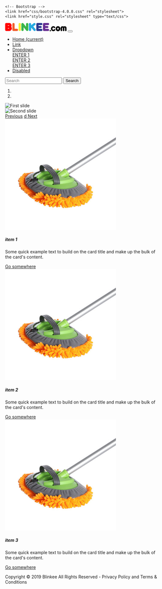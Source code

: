 <!DOCTYPE html>
<html lang="en">
  <head>
    <meta charset="utf-8">
    <meta http-equiv="X-UA-Compatible" content="IE=edge">
    <meta name="viewport" content="width=device-width, initial-scale=1">
    <title>Bootstrap - Prebuilt Layout</title>

    <!-- Bootstrap -->
    <link href="css/bootstrap-4.0.0.css" rel="stylesheet">
    <link href="style.css" rel="stylesheet" type="text/css">
  </head>
  <body>
  <nav class="navbar navbar-expand-lg navbar-light bg-light"> <a class="navbar-brand" href="#"><img src="img/logo.png" width="200" height="27"></a>
    <button class="navbar-toggler" type="button" data-toggle="collapse" data-target="#navbarSupportedContent1" aria-controls="navbarSupportedContent1" aria-expanded="false" aria-label="Toggle navigation"> <span class="navbar-toggler-icon"></span> </button>
    <div class="collapse navbar-collapse" id="navbarSupportedContent1">
      <ul class="navbar-nav mr-auto">
        <li class="nav-item active"> <a class="nav-link" href="#">Home <span class="sr-only">(current)</span></a> </li>
        <li class="nav-item active"> <a class="nav-link" href="#">Link</a> </li>
        <li class="nav-item dropdown active"> <a class="nav-link dropdown-toggle" href="#" id="navbarDropdown1" role="button" data-toggle="dropdown" aria-haspopup="true" aria-expanded="true"> Dropdown </a>
          <div class="dropdown-menu" aria-labelledby="navbarDropdown1"> 
			  <a class="dropdown-item" href="#">ENTER 1</a> 
			   <div class="dropdown-divider"></div>
		    <a class="dropdown-item" href="#">ENTER 2</a>
            <div class="dropdown-divider"></div>
            <a class="dropdown-item" href="#">ENTER 3</a> </div>
        </li>
        <li class="nav-item active"> <a class="nav-link disabled" href="#">Disabled</a> </li>
      </ul>
      <form class="form-inline my-2 my-lg-0">
        <input class="form-control mr-sm-2" type="search" placeholder="Search" aria-label="Search">
        <button class="btn btn-outline-success my-2 my-sm-0" type="submit">Search</button>
      </form>
    </div>
  </nav>
<div id="carouselExampleIndicators1" class="carousel slide offset-xl-0 col-xl-12" data-ride="carousel" style="">
  <ol class="carousel-indicators">
    <li data-target="#carouselExampleIndicators1" data-slide-to="0" class="active"></li>
      <li data-target="#carouselExampleIndicators1" data-slide-to="1"></li>
  </ol>
    <div class="carousel-inner" role="listbox">
      <div class="carousel-item active"> <img class="d-block mx-auto" src="https://i.imgur.com/qXy3jby.png" alt="First slide" width="1615" height="471">
        <div class="carousel-caption"> </div>
      </div>
      <div class="carousel-item"> <img class="d-block mx-auto" src="https://i.imgur.com/UicOhvL.png" alt="Second slide" width="1615" height="471">
        <div class="carousel-caption"> </div>
      </div>
    </div>
  <a class="carousel-control-prev" href="#carouselExampleIndicators1" role="button" data-slide="prev"> <span class="carousel-control-prev-icon" aria-hidden="true"></span> <span class="sr-only">Previous</span></a> <a class="carousel-control-next" href="#carouselExampleIndicators1" role="button" data-slide="next"> <span class="carousel-control-next-icon" aria-hidden="true">d</span> <span class="sr-only">Next</span></a></div>
  <script src="js/jquery-3.2.1.min.js"></script>
  <script src="js/popper.min.js"></script>
  <script src="js/bootstrap-4.0.0.js"></script>
  <div class="row">
    <div class="offset-xl-1 col-xl-3">
      <div class="card col-md-4 offset-xl-1 col-xl-11"> <img class="card-img-top" src="img/45ec9c85-38ac-4596-abda-7da148c84dea.jpg" alt="Card image cap">
        <div class="card-body">
          <h5 class="card-title">item 1</h5>
          <p class="card-text">Some quick example text to build on the card title and make up the bulk of the card's content.</p>
          <a href="#" class="btn btn-primary">Go somewhere</a> </div>
      </div>
    </div>
    <div class="offset-xl-0 col-xl-4">
      <div class="card col-md-4 col-xl-8 offset-xl-2"> <img class="card-img-top" src="img/45ec9c85-38ac-4596-abda-7da148c84dea.jpg" alt="Card image cap">
        <div class="card-body">
          <h5 class="card-title">item 2</h5>
          <p class="card-text">Some quick example text to build on the card title and make up the bulk of the card's content.</p>
          <a href="#" class="btn btn-primary">Go somewhere</a> </div>
      </div>
    </div>
    <div class="col-xl-3">
      <div class="card col-md-4 col-lg-5 offset-xl-0 col-xl-11"> <img class="card-img-top" src="img/45ec9c85-38ac-4596-abda-7da148c84dea.jpg" alt="Card image cap">
        <div class="card-body">
          <h5 class="card-title">item 3</h5>
          <p class="card-text">Some quick example text to build on the card title and make up the bulk of the card's content.</p>
          <a href="#" class="btn btn-primary">Go somewhere</a> </div>
      </div>
    </div>
  </div>
     <div class="row">
          <div class="text-center col-lg-6 offset-lg-3 offset-xl-0 col-xl-12">
            <p>Copyright &copy; 2019 Blinkee All Rights Reserved - Privacy Policy and Terms &amp; Conditions</p>
          </div>
  </div>
    </div>
</body>

</html>

